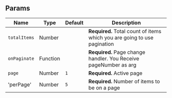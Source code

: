 ## Params

Name | Type | Default | Description
--- | --- | --- | --- |
`totalItems` | Number | | **Required.** Total count of items which you are going to use pagination
`onPaginate` | Function | | **Required.** Page change handler. You Receive pageNumber as arg
`page` | Number | `1` | **Required.** Active page
'perPage' | Number | `5` | **Required.** Number of items to be on a page